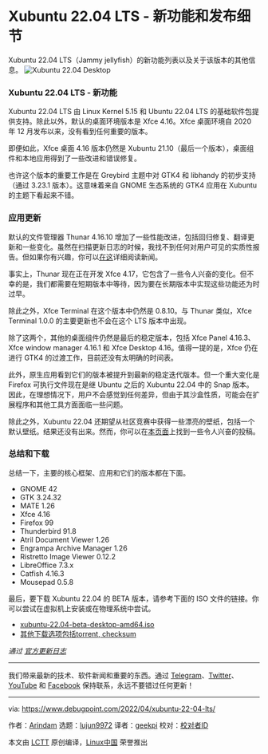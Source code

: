 [#]: subject: "Xubuntu 22.04 LTS – New Features and Release Details"
[#]: via: "https://www.debugpoint.com/2022/04/xubuntu-22-04-lts/"
[#]: author: "Arindam https://www.debugpoint.com/author/admin1/"
[#]: collector: "lujun9972"
[#]: translator: "geekpi"
[#]: reviewer: " "
[#]: publisher: " "
[#]: url: " "

Xubuntu 22.04 LTS - 新功能和发布细节
======
Xubuntu 22.04 LTS（Jammy jellyfish）的新功能列表以及关于该版本的其他信息。
![Xubuntu 22.04 Desktop][1]

### Xubuntu 22.04 LTS - 新功能

Xubuntu 22.04 LTS 由 Linux Kernel 5.15 和 Ubuntu 22.04 LTS 的基础软件包提供支持。除此以外，默认的桌面环境版本是 Xfce 4.16。Xfce 桌面环境自 2020 年 12 月发布以来，没有看到任何重要的版本。

即便如此，Xfce 桌面 4.16 版本仍然是 Xubuntu 21.10（最后一个版本），桌面组件和本地应用得到了一些改进和错误修复。

也许这个版本的重要工作是在 Greybird 主题中对 GTK4 和 libhandy 的初步支持（通过 3.23.1 版本）。这意味着来自 GNOME 生态系统的 GTK4 应用在 Xubuntu 的主题下看起来不错。

### 应用更新

默认的文件管理器 Thunar 4.16.10 增加了一些性能改进，包括回归修复、翻译更新和一些变化。虽然在扫描更新日志的时候，我找不到任何对用户可见的实质性报告。但如果你有兴趣，你可以[在这][2]详细阅读新闻。


事实上，Thunar 现在正在开发 Xfce 4.17，它包含了一些令人兴奋的变化。但不幸的是，我们都需要在短期版本中等待，因为要在长期版本中实现这些功能还为时过早。

除此之外，Xfce Terminal 在这个版本中仍然是 0.8.10。与 Thunar 类似，Xfce Terminal 1.0.0 的主要更新也不会在这个 LTS 版本中出现。

除了这两个，其他的桌面组件仍然是最后的稳定版本，包括 Xfce Panel 4.16.3、Xfce window manager 4.16.1 和 Xfce Desktop 4.16。值得一提的是，Xfce 仍在进行 GTK4 的过渡工作，目前还没有太明确的时间表。

此外，原生应用看到它们的版本被提升到最新的稳定迭代版本。但一个重大变化是 Firefox 可执行文件现在是继 Ubuntu 之后的 Xubuntu 22.04 中的 Snap 版本。因此，在理想情况下，用户不会感觉到任何差异，但由于其沙盒性质，可能会在扩展程序和其他工具方面面临一些问题。

除此之外，Xubuntu 22.04 还期望从社区竞赛中获得一些漂亮的壁纸，包括一个默认壁纸。结果还没有出来。然而，你可以在[本页面][4]上找到一些令人兴奋的投稿。

### 总结和下载

总结一下，主要的核心框架、应用和它们的版本都在下面。

  * GNOME 42
  * GTK 3.24.32
  * MATE 1.26
  * Xfce 4.16
  * Firefox 99
  * Thunderbird 91.8
  * Atril Document Viewer 1.26
  * Engrampa Archive Manager 1.26
  * Ristretto Image Viewer 0.12.2
  * LibreOffice 7.3.x
  * Catfish 4.16.3
  * Mousepad 0.5.8



最后，要下载 Xubuntu 22.04 的 BETA 版本，请参考下面的 ISO 文件的链接。你可以尝试在虚拟机上安装或在物理系统中尝试。

  * [xubuntu-22.04-beta-desktop-amd64.iso][5]
  * [其他下载选项包括torrent, checksum][6]



_通过 [官方更新日志][7]_

* * *

我们带来最新的技术、软件新闻和重要的东西。通过 [Telegram][8]、[Twitter][9]、[YouTube][10] 和 [Facebook][11] 保持联系，永远不要错过任何更新！

--------------------------------------------------------------------------------

via: https://www.debugpoint.com/2022/04/xubuntu-22-04-lts/

作者：[Arindam][a]
选题：[lujun9972][b]
译者：[geekpi](https://github.com/geekpi)
校对：[校对者ID](https://github.com/校对者ID)

本文由 [LCTT](https://github.com/LCTT/TranslateProject) 原创编译，[Linux中国](https://linux.cn/) 荣誉推出

[a]: https://www.debugpoint.com/author/admin1/
[b]: https://github.com/lujun9972
[1]: https://www.debugpoint.com/wp-content/uploads/2022/04/Xubuntu-22.04-Desktop-1024x575.jpg
[2]: https://archive.xfce.org/src/xfce/thunar/4.16/
[4]: https://contest.xubuntu.org/wallpaper_contest/xubuntu-22-04-community-wallpaper-contest/?action=view
[5]: https://cdimage.ubuntu.com/xubuntu/releases/22.04/beta/xubuntu-22.04-beta-desktop-amd64.iso
[6]: https://cdimage.ubuntu.com/xubuntu/releases/22.04/beta/
[7]: https://wiki.xubuntu.org/releases/22.04/release-notes
[8]: https://t.me/debugpoint
[9]: https://twitter.com/DebugPoint
[10]: https://www.youtube.com/c/debugpoint?sub_confirmation=1
[11]: https://facebook.com/DebugPoint
